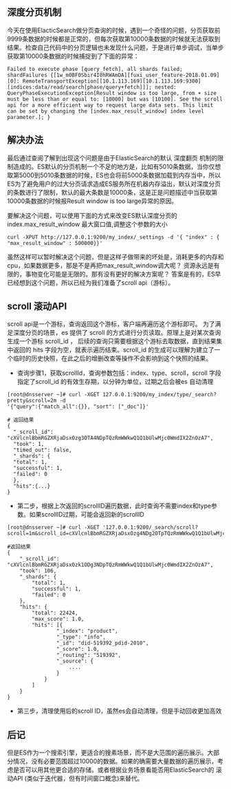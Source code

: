 ## 深度分页机制
今天在使用ElacticSearch做分页查询的时候，遇到一个奇怪的问题，分页获取前9999条数据的时候都是正常的，但每次获取第10000条数据的时候就无法获取到结果。检查自己代码中的分页逻辑也未发现什么问题，于是进行单步调试，当单步获取第10000条数据的时候捕捉到了下面的异常：


```
Failed to execute phase [query_fetch], all shards failed; shardFailures {[1w_m0BF0Sbir4I0hRWAmDA][fuxi_user_feature-2018.01.09][0]: RemoteTransportException[[10.1.113.169][10.1.113.169:9300][indices:data/read/search[phase/query+fetch]]]; nested: QueryPhaseExecutionException[Result window is too large, from + size must be less than or equal to: [10000] but was [10100]. See the scroll api for a more efficient way to request large data sets. This limit can be set by changing the [index.max_result_window] index level parameter.]; }

```

## 解决办法
最后通过查阅了解到出现这个问题是由于ElasticSearch的默认 深度翻页 机制的限制造成的。ES默认的分页机制一个不足的地方是，比如有5010条数据，当你仅想取第5000到5010条数据的时候，ES也会将前5000条数据加载到内存当中，所以ES为了避免用户的过大分页请求造成ES服务所在机器内存溢出，默认对深度分页的条数进行了限制，默认的最大条数是10000条，这是正是问题描述中当获取第10000条数据的时候报Result window is too large异常的原因。

要解决这个问题，可以使用下面的方式来改变ES默认深度分页的index.max_result_window 最大窗口值,调整这个参数的大小


```
curl -XPUT http://127.0.0.1:9200/my_index/_settings -d '{ "index" : { "max_result_window" : 500000}}'
```

虽然这样可以暂时解决这个问题，但是这样子做带来的坏处是，消耗更多的内存和cpu，如果数据更多，那是不是再把max_result_window调大呢？ 资源永远是有限的，事物变化可能是无限的。那有没有更好的解决方案呢？ 答案是有的，ES早已经想到这个问题，所以已经为我们准备了scroll api（游标）。

## scroll 滚动API

scroll api是一个游标，查询返回这个游标，客户端再遍历这个游标即可。
为了满足深度分页的场景，es 提供了 scroll 的方式进行分页读取。原理上是对某次查询生成一个游标 scroll_id ， 后续的查询只需要根据这个游标去取数据，直到结果集中返回的 hits 字段为空，就表示遍历结束。scroll_id 的生成可以理解为建立了一个临时的历史快照，在此之后的增删改查等操作不会影响到这个快照的结果。


- 查询步骤1，获取scrollId，查询参数包括：index、type、scroll，scroll 字段指定了scroll_id 的有效生存期，以分钟为单位，过期之后会被es 自动清理

```
[root@dnsserver ~]# curl -XGET 127.0.0.1:9200/my_index/type/_search?pretty&scroll=2m -d 
'{"query":{"match_all":{}}, "sort": ["_doc"]}'

# 返回结果
{
  "_scroll_id": "cXVlcnlBbmRGZXRjaDsxOzg3OTA4NDpTQzRmWWkwQ1Q1bUlwMjc0WmdIX2ZnOzA7",
  "took": 1,
  "timed_out": false,
  "_shards": {
  "total": 1,
  "successful": 1,
  "failed": 0
  },
  "hits":{...}
}
```

- 第二步，根据上次返回的scrollID遍历数据，此时查询不需要index和type参数。如果scrollID过期，可能会返回新的scrollID


```
[root@dnsserver ~]# curl -XGET '127.0.0.1:9200/_search/scroll?scroll=1m&scroll_id=cXVlcnlBbmRGZXRjaDsxOzg4NDg2OTpTQzRmWWkwQ1Q1bUlwMjc0WmdIX2ZnOzA7'

#返回结果
{
    "_scroll_id": "cXVlcnlBbmRGZXRjaDsxOzk1ODg3NDpTQzRmWWkwQ1Q1bUlwMjc0WmdIX2ZnOzA7",
    "took": 106,
    "_shards": {
        "total": 1,
        "successful": 1,
        "failed": 0
    },
    "hits": {
        "total": 22424,
        "max_score": 1.0,
        "hits": [{
                "_index": "product",
                "_type": "info",
                "_id": "did-519392_pdid-2010",
                "_score": 1.0,
                "_routing": "519392",
                "_source": {
                    ....
                }
            }
        ]
    }
}
```

- 第三步，清理使用后的scroll ID，虽然es会自动清理，但是手动回收更加高效


## 后记

但是ES作为一个搜索引擎，更适合的搜素场景，而不是大范围的遍历展示。大部分情况，没有必要范围超过10000的数据。如果的确需要大量数据的遍历展示，考虑是否可以用其他更合适的存储。或者根据业务场景看能否用ElasticSearch的 滚动API (类似于迭代器，但有时间窗口概念)来替代。